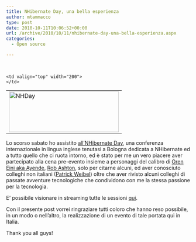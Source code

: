 ```yaml
---
title: NHibernate Day, una bella esperienza
author: mtammacco
type: post
date: 2010-10-11T10:06:52+00:00
url: /archive/2010/10/11/nhibernate-day-una-bella-esperienza.aspx
categories:
  - Open source

---
```

&nbsp;

<table border="0" width="400" cellspacing="0" cellpadding="2">
  <tr>
    <td valign="top" width="200">
      <a href="http://coding4art.com/wp-content/uploads/2010/09/NHDay.jpeg"><img loading="lazy" class="alignnone size-medium wp-image-300" src="http://coding4art.com/wp-content/uploads/2010/09/NHDay-300x111.jpeg" alt="NHDay" width="300" height="111" srcset="http://coding4art.com/wp-content/uploads/2010/09/NHDay-300x111.jpeg 300w, http://coding4art.com/wp-content/uploads/2010/09/NHDay.jpeg 358w" sizes="(max-width: 300px) 100vw, 300px" /></a>
    </td>
    
    <td valign="top" width="200">
    </td>
  </tr>
</table>

Lo scorso sabato ho assistito <a href="http://www.nhday.eu/" target="_blank" rel="noopener">all’NHibernate Day</a>, una conferenza internazionale in lingua inglese tenutasi a Bologna dedicata a NHibernate ed a tutto quello che ci ruota intorno, ed è stato per me un vero piacere aver partecipato alla cena pre-evento insieme a personaggi del calibro di <a href="http://www.ayende.com/Blog/" target="_blank" rel="noopener">Oren Eini aka Ayende</a>, <a href="http://codeofrob.com/" target="_blank" rel="noopener">Rob Ashton</a>, solo per citarne alcuni, ed aver conosciuto colleghi non italiani (<a href="http://blog.eweibel.net/" target="_blank" rel="noopener">Patrick Weibel</a>) oltre che aver rivisto alcuni colleghi di passate avventure tecnologiche che condividono con me la stessa passione per la tecnologia.

E’ possibile visionare in streaming tutte le sessioni <a href="http://www.ustream.tv/channel/nhday-main-room" target="_blank" rel="noopener">qui</a>.

Con il presente post vorrei ringraziare tutti coloro che hanno reso possibile, in un modo o nell’altro, la realizzazione di un evento di tale portata qui in Italia.

Thank you all guys!